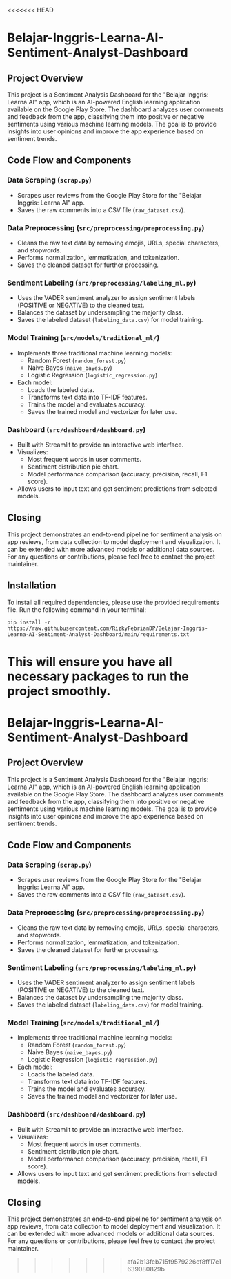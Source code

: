 <<<<<<< HEAD
# Belajar-Inggris-Learna-AI-Sentiment-Analyst-Dashboard

## Project Overview
This project is a Sentiment Analysis Dashboard for the "Belajar Inggris: Learna AI" app, which is an AI-powered English learning application available on the Google Play Store. The dashboard analyzes user comments and feedback from the app, classifying them into positive or negative sentiments using various machine learning models. The goal is to provide insights into user opinions and improve the app experience based on sentiment trends.

## Code Flow and Components

### Data Scraping (`scrap.py`)
- Scrapes user reviews from the Google Play Store for the "Belajar Inggris: Learna AI" app.
- Saves the raw comments into a CSV file (`raw_dataset.csv`).

### Data Preprocessing (`src/preprocessing/preprocessing.py`)
- Cleans the raw text data by removing emojis, URLs, special characters, and stopwords.
- Performs normalization, lemmatization, and tokenization.
- Saves the cleaned dataset for further processing.

### Sentiment Labeling (`src/preprocessing/labeling_ml.py`)
- Uses the VADER sentiment analyzer to assign sentiment labels (POSITIVE or NEGATIVE) to the cleaned text.
- Balances the dataset by undersampling the majority class.
- Saves the labeled dataset (`labeling_data.csv`) for model training.

### Model Training (`src/models/traditional_ml/`)
- Implements three traditional machine learning models:
  - Random Forest (`random_forest.py`)
  - Naive Bayes (`naive_bayes.py`)
  - Logistic Regression (`logistic_regression.py`)
- Each model:
  - Loads the labeled data.
  - Transforms text data into TF-IDF features.
  - Trains the model and evaluates accuracy.
  - Saves the trained model and vectorizer for later use.

### Dashboard (`src/dashboard/dashboard.py`)
- Built with Streamlit to provide an interactive web interface.
- Visualizes:
  - Most frequent words in user comments.
  - Sentiment distribution pie chart.
  - Model performance comparison (accuracy, precision, recall, F1 score).
- Allows users to input text and get sentiment predictions from selected models.

## Closing
This project demonstrates an end-to-end pipeline for sentiment analysis on app reviews, from data collection to model deployment and visualization. It can be extended with more advanced models or additional data sources. For any questions or contributions, please feel free to contact the project maintainer.

## Installation
To install all required dependencies, please use the provided requirements file. Run the following command in your terminal:

```
pip install -r https://raw.githubusercontent.com/RizkyFebrianDP/Belajar-Inggris-Learna-AI-Sentiment-Analyst-Dashboard/main/requirements.txt
```

This will ensure you have all necessary packages to run the project smoothly.
=======
# Belajar-Inggris-Learna-AI-Sentiment-Analyst-Dashboard

## Project Overview
This project is a Sentiment Analysis Dashboard for the "Belajar Inggris: Learna AI" app, which is an AI-powered English learning application available on the Google Play Store. The dashboard analyzes user comments and feedback from the app, classifying them into positive or negative sentiments using various machine learning models. The goal is to provide insights into user opinions and improve the app experience based on sentiment trends.

## Code Flow and Components

### Data Scraping (`scrap.py`)
- Scrapes user reviews from the Google Play Store for the "Belajar Inggris: Learna AI" app.
- Saves the raw comments into a CSV file (`raw_dataset.csv`).

### Data Preprocessing (`src/preprocessing/preprocessing.py`)
- Cleans the raw text data by removing emojis, URLs, special characters, and stopwords.
- Performs normalization, lemmatization, and tokenization.
- Saves the cleaned dataset for further processing.

### Sentiment Labeling (`src/preprocessing/labeling_ml.py`)
- Uses the VADER sentiment analyzer to assign sentiment labels (POSITIVE or NEGATIVE) to the cleaned text.
- Balances the dataset by undersampling the majority class.
- Saves the labeled dataset (`labeling_data.csv`) for model training.

### Model Training (`src/models/traditional_ml/`)
- Implements three traditional machine learning models:
  - Random Forest (`random_forest.py`)
  - Naive Bayes (`naive_bayes.py`)
  - Logistic Regression (`logistic_regression.py`)
- Each model:
  - Loads the labeled data.
  - Transforms text data into TF-IDF features.
  - Trains the model and evaluates accuracy.
  - Saves the trained model and vectorizer for later use.

### Dashboard (`src/dashboard/dashboard.py`)
- Built with Streamlit to provide an interactive web interface.
- Visualizes:
  - Most frequent words in user comments.
  - Sentiment distribution pie chart.
  - Model performance comparison (accuracy, precision, recall, F1 score).
- Allows users to input text and get sentiment predictions from selected models.

## Closing
This project demonstrates an end-to-end pipeline for sentiment analysis on app reviews, from data collection to model deployment and visualization. It can be extended with more advanced models or additional data sources. For any questions or contributions, please feel free to contact the project maintainer.
>>>>>>> afa2b13feb715f9579226ef8ff17e1639080829b
